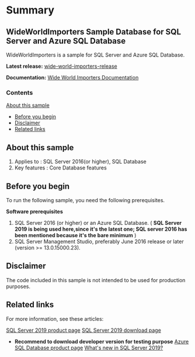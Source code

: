 # **Summary**

## **WideWorldImporters Sample Database for SQL Server and Azure SQL Database**

WideWorldImporters is a sample for SQL Server and Azure SQL Database.

**Latest release:** [wide-world-importers-release](https://github.com/Microsoft/sql-server-samples/releases/tag/wide-world-importers-v1.0)

**Documentation:** [Wide World Importers Documentation](https://docs.microsoft.com/en-us/sql/samples/wide-world-importers-what-is?view=sql-server-ver15)

### **Contents**

[About this sample](#about-this-sample)
- [Before you begin](#before-you-begin)
- [Disclaimer](#disclaimer)
- [Related links](#related-links)

## **About this sample**
1. Applies to : SQL Server 2016(or higher), SQL Database
2. Key features : Core Database features

## **Before you begin**
To run the following sample, you need the following prerequisites.

**Software prerequisites**
1. SQL Server 2016 (or higher) or an Azure SQL Database. ( **SQL Server 2019 is being used here,since it's the latest one; SQL server 2016 has been mentioned because it's the bare minimum** )
2. SQL Server Management Studio, preferably June 2016 release or later (version >= 13.0.15000.23).

## **Disclaimer**
The code included in this sample is not intended to be used for production purposes.

## **Related links**
For more information, see these articles:

[SQL Server 2019 product page](https://www.microsoft.com/en-in/sql-server/sql-server-2019)
[SQL Server 2019 download page](https://www.microsoft.com/en-in/sql-server/sql-server-downloads)
- **Recommend to download developer version for testing purpose**
[Azure SQL Database product page](https://azure.microsoft.com/en-in/services/sql-database/)
[What's new in SQL Server 2019?](https://docs.microsoft.com/en-us/sql/sql-server/what-s-new-in-sql-server-ver15?view=sql-server-ver15)
